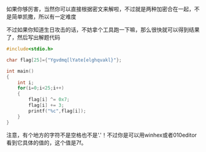 如果你够厉害，当然你可以直接根据密文来解啦，不过就是两种加密合在一起，不是简单凯撒，所以有一定难度

不过如果你知道生日攻击的话，不妨拿个工具跑一下嘛，那么很快就可以得到结果了，然后写出解题代码

```c
#include<stdio.h>

char flag[25]={"Ygvdmq[lYate[elghqvakl}"};

int main()
{
	int i;
	for(i=0;i<25;i++)
	{
		flag[i] ^= 0x7;
        flag[i] += 3;
		printf("%c",flag[i]);
	}
}

```

注意，有个地方的字符不是空格也不是'.'！不过你是可以用winhex或者010editor看到它具体的值的，这个值是7f。
